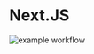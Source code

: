 # Next.JS

![example workflow](https://github.com/github/docs/actions/workflows/ci_pipeline.yml/badge.svg)
